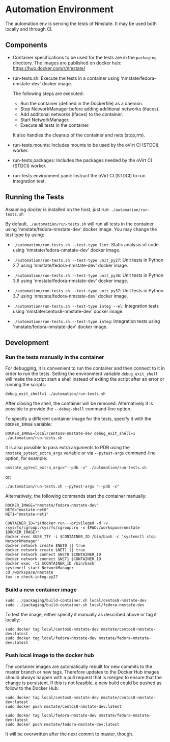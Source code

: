 # Automation Environment
The automation env is serving the tests of Nmstate.
It may be used both locally and through CI.

## Components
- Container specifications to be used for the tests are in the `packaging`
  directory. The images are published on docker hub:
  https://hub.docker.com/r/nmstate/

- run-tests.sh: Execute the tests in a container using
  'nmstate/fedora-nmstate-dev' docker image.

  The following steps are executed:
  - Run the container (defined in the Dockerfile) as a daemon.
  - Stop NetworkManager before adding additional networks (ifaces).
  - Add additonal networks (ifaces) to the container.
  - Start NetworkManager.
  - Execute all tests in the container.

  It also handles the cleanup of the container and nets (stop,rm).

- run-tests.mounts: Includes mounts to be used by the oVirt CI (STDCI) worker.

- run-tests.packages: Includes the packages needed by the oVirt CI (STDCI)
  worker.

- run-tests.environment.yaml: Instruct the oVirt CI (STDCI) to run
  integration test.

## Running the Tests
Assuming *docker* is installed on the host, just run:
`./automation/run-tests.sh`

By default, `./automation/run-tests.sh` will run all tests in the container
using 'nmstate/fedora-nmstate-dev' docker image.
You may change the test type by using:

 * `./automation/run-tests.sh --test-type lint`:
   Static analysis of code using 'nmstate/fedora-nmstate-dev' docker image.

 * `./automation/run-tests.sh --test-type unit_py27`:
   Unit tests in Python 2.7 using 'nmstate/fedora-nmstate-dev' docker image.

 * `./automation/run-tests.sh --test-type unit_py36`:
   Unit tests in Python 3.6 using 'nmstate/fedora-nmstate-dev' docker image.

 * `./automation/run-tests.sh --test-type unit_py37`:
   Unit tests in Python 3.7 using 'nmstate/fedora-nmstate-dev' docker image.

 * `./automation/run-tests.sh --test-type integ --el`:
   Integration tests using 'nmstate/centos8-nmstate-dev' docker image.

 * `./automation/run-tests.sh --test-type integ`:
   Integration tests using 'nmstate/fedora-nmstate-dev' docker image.

## Development

### Run the tests manually in the container
For debugging, it is convenient to run the container and then connect to it in
order to run the tests. Setting the environment variable `debug_exit_shell`
will make the script start a shell instead of exiting the script after an error
or running the scripts:

`debug_exit_shell=1 ./automation/run-tests.sh`

After closing the shell, the container will be removed. Alternatively it is
possible to provide the `--debug-shell` command-line option.

To specify a different container image for the tests, specify it with the
`DOCKER_IMAGE` variable:

`DOCKER_IMAGE=local/centos8-nmstate-dev debug_exit_shell=1 ./automation/run-tests.sh`

It is also possible to pass extra arguments to PDB using the
`nmstate_pytest_extra_args` variable or via `--pytest-args` command-line
option, for example:

`nmstate_pytest_extra_args="--pdb -x" ./automation/run-tests.sh`

or:

`./automation/run-tests.sh --pytest-args "--pdb -x"`


Alternatively, the following commands start the container manually:

```
DOCKER_IMAGE="nmstate/fedora-nmstate-dev"
NET0="nmstate-net0"
NET1="nmstate-net1"

CONTAINER_ID="$(docker run --privileged -d -v /sys/fs/cgroup:/sys/fs/cgroup:ro -v $PWD:/workspace/nmstate $DOCKER_IMAGE)"
docker exec $USE_TTY -i $CONTAINER_ID /bin/bash -c 'systemctl stop NetworkManager'
docker network create $NET0 || true
docker network create $NET1 || true
docker network connect $NET0 $CONTAINER_ID
docker network connect $NET1 $CONTAINER_ID
docker exec -ti $CONTAINER_ID /bin/bash
systemctl start NetworkManager
cd /workspace/nmstate
tox -e check-integ-py27
```

### Build a new container image

```
sudo ../packaging/build-container.sh local/centos8-nmstate-dev
sudo ../packaging/build-container.sh local/fedora-nmstate-dev
```

To test the image, either specify it manually as described above or tag it locally:

```
sudo docker tag local/centos8-nmstate-dev nmstate/centos8-nmstate-dev:latest
sudo docker tag local/fedora-nmstate-dev nmstate/fedora-nmstate-dev:latest
```

### Push local image to the docker hub
The container images are automatically rebuilt for new commits to the master
branch or new tags. Therefore updates to the Docker Hub images should always
happen with a pull request that is merged to ensure that the change is
persistent. If this is not feasible, a new build could be pushed as follow to
the Docker Hub:

```shell
sudo docker tag local/centos8-nmstate-dev nmstate/centos8-nmstate-dev:latest
sudo docker push nmstate/centos8-nmstate-dev:latest

sudo docker tag local/fedora-nmstate-dev nmstate/fedora-nmstate-dev:latest
sudo docker push nmstate/fedora-nmstate-dev:latest
```

It will be overwritten after the next commit to master, though.

